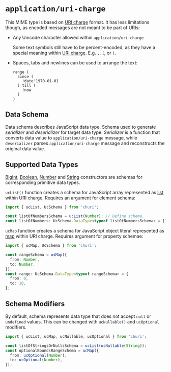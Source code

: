 # `application/uri-charge`

This MIME type is based on [URI charge] format. It has less limitations though, as encoded messages are not meant to be
part of URIs:

- Any Unicode character allowed within `application/uri-charge`

  Some text symbols still have to be percent-encoded, as they have a special meaning within [URI charge]. E.g. `,`, `(`,
  or `)`.

- Spaces, tabs and newlines can be used to arrange the text:

  ```
  range (
    since (
      !date'1970-01-01
    ) till (
      !now
    )
  )
  ```

[URI charge]: ./uri-charge-format.md

## Data Schema

Data schema describes JavaScript data type. Schema used to generate _serializer_ and _deserializer_ for target data
type. _Serializer_ is a function that converts data value to `application/uri-charge` message, while `deserializer`
parses `application/uri-charge` message and reconstructs the original data value.

## Supported Data Types

[BigInt], [Boolean], [Number] and [String] constructors are schemas for corresponding primitive data types.

`ucList()` function creates a schema for JavaScript array represented as [list] within URI charge. Requires an
argument for element schema:

```typescript
import { ucList, UcSchema } from 'churi';

const listOfNumbersSchema = ucList(Number); // Define schema.
const listOfNumbers: UcSchema.DataType<typeof listOfNumbersSchema> = [1, 2, 3]; // Infer data type.
```

`ucMap` function creates a schema for JavaScript object literal represented as [map] within URI charge. Requires
argument for property schemae:

```typescript
import { ucMap, UcSchema } from 'churi';

const rangeSchema = usMap({
  from: Number,
  to: Number,
});
const range: UcSchema.DataType<typeof rangeSchema> = {
  from: 0,
  to: 10,
};
```

[BigInt]: https://developer.mozilla.org/en-US/docs/Web/JavaScript/Reference/Global_Objects/BigInt
[Boolean]: https://developer.mozilla.org/en-US/docs/Web/JavaScript/Reference/Global_Objects/Boolean
[Number]: https://developer.mozilla.org/en-US/docs/Web/JavaScript/Reference/Global_Objects/Number
[String]: https://developer.mozilla.org/en-US/docs/Web/JavaScript/Reference/Global_Objects/String
[list]: ./uri-charge-format.md#list
[map]: ./uri-charge-format.md#map

## Schema Modifiers

By default, schema represents data type that does not accept `null` or `undefined` values. This can be changed with
`ucNullable()` and `ucOptional` modifiers.

```typescript
import { ucList, ucMap, ucNullable, ucOptional } from 'churi';

const listOfStringsOrNullsSchema = ucList(ucNullable(String));
const optionalBoundsRangeSchema = ucMap({
  from: ucOptional(Number),
  to: ucOptional(Number),
});
```
